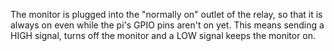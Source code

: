 The monitor is plugged into the "normally on" outlet of the relay, so that it is always on even while the pi's GPIO pins aren't on yet. This means sending a HIGH signal, turns off the monitor and a LOW signal keeps the monitor on.
